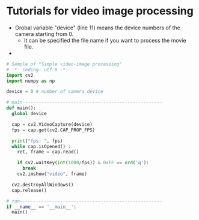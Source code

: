 # Tutorials for video image processing

- Grobal variable "device" (line 11)  means the device numbers of the camera starting from 0. 
  - It can be specified the file name if you want to process the movie file.
- 

```python
# Sample of "Simple video-image processing"
# -*- coding: utf-8 -*-
import cv2
import numpy as np

device = 0 # number of camera device

# main----------------------------------------------------
def main():
  global device

  cap = cv2.VideoCapture(device)
  fps = cap.get(cv2.CAP_PROP_FPS)

  print("fps: ", fps)
  while cap.isOpened() :
    ret, frame = cap.read()

    if cv2.waitKey(int(1000/fps)) & 0xFF == ord('q'):
      break
    cv2.imshow("video", frame)

  cv2.destroyAllWindows()
  cap.release()

# run-----------------------------------------------------
if __name__ == '__main__':
  main()
```
